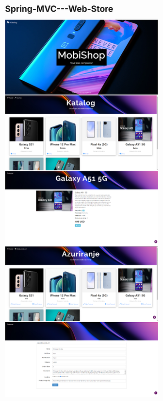 # Spring-MVC---Web-Store

<img src="showcase/Screenshot_1.png">
<img src="showcase/Screenshot_2.png">
<img src="showcase/Screenshot_3.png">
<img src="showcase/Screenshot_4.png">
<img src="showcase/Screenshot_5.png">
